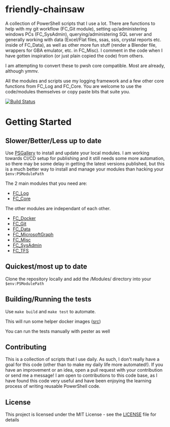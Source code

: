 # friendly-chainsaw
A collection of PowerShell scripts that I use a lot. There are functions to help with my git workflow (FC_Git module), setting up/administering windows PCs (FC_SysAdmin), querying/administering SQL server and generally working with data (Excel/Flat files, ssas, ssis, crystal reports etc. inside of FC_Data), as well as other more fun stuff (render a Blender file, wrappers for GBA emulator, etc. in FC_Misc). I comment in the code when I have gotten inspiration (or just plain copied the code) from others. 

I am attempting to convert these to pwsh core compatible. Most are already, although ymmv. 

All the modules and scripts use my logging framework and a few other core functions from FC_Log and FC_Core. You are welcome to use the code/modules themselves or copy paste bits that suite you. 

[![Build Status](https://dev.azure.com/brandonmcclure89/friendly-chainsaw/_apis/build/status/brandonmcclure.friendly-chainsaw?branchName=master)](https://dev.azure.com/brandonmcclure89/friendly-chainsaw/_build/latest?definitionId=10&branchName=master)

# Getting Started
## Slower/Better/Less up to date

Use [PSGallery](https://www.powershellgallery.com/) to install and update your local modules. I am working towards CI/CD setup for publishing and it still needs some more automation, so there may be some delay in getting the latest versions published, but this is a much better way to install and manage your modules than hacking your `$env:PSModulePath` 

The 2 main modules that you need are:
* [FC_Log](https://www.powershellgallery.com/packages/FC_Log)
* [FC_Core](https://www.powershellgallery.com/packages/FC_Core)

The other modules are independant of each other.
* [FC_Docker](https://www.powershellgallery.com/packages/FC_Docker/1.0.0)
* [FC_Git](https://www.powershellgallery.com/packages/FC_Git)
* [FC_Data](https://www.powershellgallery.com/packages/FC_Data)
* [FC_MicrosoftGraph](https://www.powershellgallery.com/packages/FC_MicrosoftGraph)
* [FC_Misc](https://www.powershellgallery.com/packages/FC_Misc)
* [FC_SysAdmin](https://www.powershellgallery.com/packages/FC_SysAdmin)
* [FC_TFS](https://www.powershellgallery.com/packages/FC_TFS)

## Quickest/most up to date

Clone the repository locally and add the /Modules/ directory into your `$env:PSModulePath`

## Building/Running the tests

Use `make build` and `make test` to automate. 

This will run some helper docker images ([src](https://github.com/brandonmcclure/friendly-chainsaw-docker))

You can run the tests manually with pester as well

## Contributing

This is a collection of scripts that I use daily. As such, I don't really have a goal for this code (other than to make my daily life more automated!). If you have an improvement or an idea, open a pull request with your contribution or send me a message! I am open to contributions to this code base, as I have found this code very useful and have been enjoying the learning process of writing reusable PowerShell code.

## License

This project is licensed under the MIT License - see the [LICENSE](LICENSE) file for details
